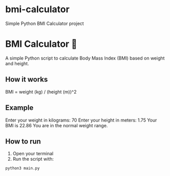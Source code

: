 # bmi-calculator
Simple Python BMI Calculator project
# BMI Calculator 🧮

A simple Python script to calculate Body Mass Index (BMI) based on weight and height.

## How it works
BMI = weight (kg) / (height (m))^2

## Example
Enter your weight in kilograms: 70
Enter your height in meters: 1.75
Your BMI is 22.86
You are in the normal weight range.


## How to run
1. Open your terminal
2. Run the script with:
```bash
python3 main.py
